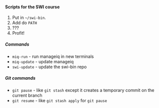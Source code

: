 #### Scripts for the SWI course

1. Put in `~/swi-bin`.
1. Add do `PATH`
1. ???
1. Profit!


##### Commands

* `miq-run` - run manageiq in new terminals
* `miq-update` - update manageiq
* `swi-update` - update the swi-bin repo


##### Git commands

* `git pause` - like `git stash` except it creates a temporary commit on the current branch
* `git resume` - like `git stash apply` for `git pause`
